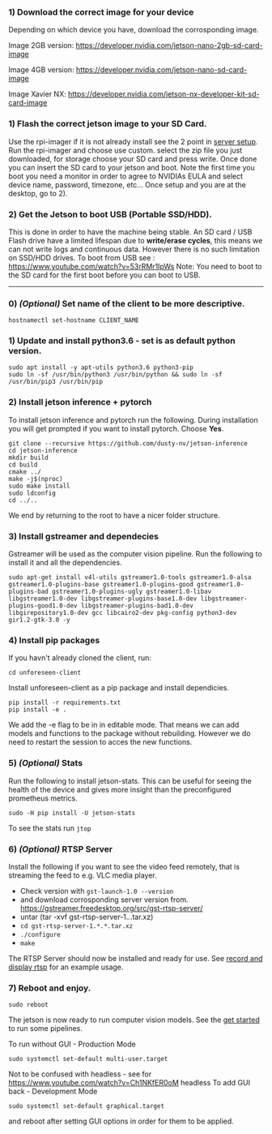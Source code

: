 ### 1)  Download the correct image for your device
Depending on which device you have, download the corrosponding image.

Image 2GB version: https://developer.nvidia.com/jetson-nano-2gb-sd-card-image

Image 4GB version: https://developer.nvidia.com/jetson-nano-sd-card-image

Image Xavier NX: https://developer.nvidia.com/jetson-nx-developer-kit-sd-card-image

### 1) Flash the correct jetson image to your SD Card.
Use the rpi-imager if it is not already install see the 2 point in [server setup](https://github.com/petoor/unforeseen-server/blob/main/SETUP_SERVER.md).
Run the rpi-imager and choose use custom.
select the zip file you just downloaded, for storage choose your SD card and press write.
Once done you can insert the SD card to your jetson and boot. Note the first time you boot you need a monitor in order to agree to NVIDIAs EULA and select device name, password, timezone, etc...
Once setup and you are at the desktop, go to 2).

### 2)  Get the Jetson to boot USB (Portable SSD/HDD).
This is done in order to have the machine being stable. An SD card / USB Flash drive have a limited lifespan due to **write/erase cycles**, this means we can not write logs and continuous data. However there is no such limitation on SSD/HDD drives. 
To boot from USB see : https://www.youtube.com/watch?v=53rRMr1IpWs
Note: You need to boot to the SD card for the first boot before you can boot to USB.

---


### 0) *(Optional)* Set name of the client to be more descriptive. 
`hostnamectl set-hostname CLIENT_NAME`

### 1) Update and install python3.6 - set is as default python version.
```sudo apt-get update -y && sudo apt-get upgrade -y
sudo apt install -y apt-utils python3.6 python3-pip
sudo ln -sf /usr/bin/python3 /usr/bin/python && sudo ln -sf /usr/bin/pip3 /usr/bin/pip
```

### 2) Install jetson inference + pytorch
To install jetson inference and pytorch run the following.
During installation you will get prompted if you want to install pytorch. Choose **Yes**.
```sudo apt-get install git cmake libpython3-dev python3-numpy
git clone --recursive https://github.com/dusty-nv/jetson-inference
cd jetson-inference
mkdir build
cd build
cmake ../
make -j$(nproc)
sudo make install
sudo ldconfig
cd ../..
```

We end by returning to the root to have a nicer folder structure.

### 3) Install gstreamer and dependecies
Gstreamer will be used as the computer vision pipeline. Run the following to install it and all the dependencies.

`sudo apt-get install v4l-utils gstreamer1.0-tools gstreamer1.0-alsa gstreamer1.0-plugins-base gstreamer1.0-plugins-good gstreamer1.0-plugins-bad gstreamer1.0-plugins-ugly gstreamer1.0-libav libgstreamer1.0-dev libgstreamer-plugins-base1.0-dev libgstreamer-plugins-good1.0-dev libgstreamer-plugins-bad1.0-dev libgirepository1.0-dev gcc libcairo2-dev pkg-config python3-dev gir1.2-gtk-3.0 -y`

### 4) Install pip packages
If you havn't already cloned the client, run:

```git clone https://github.com/petoor/unforeseen-client/
cd unforeseen-client
```

Install unforeseen-client as a pip package and install dependicies.
```
pip install -r requirements.txt
pip install -e .
```
We add the -e flag to be in in editable mode.
That means we can add models and functions to the package without rebuilding.
However we do need to restart the session to acces the new functions.

### 5) *(Optional)* Stats
Run the following to install jetson-stats. This can be useful for seeing the health of the device and gives more insight than the preconfigured prometheus metrics.

`sudo -H pip install -U jetson-stats`

To see the stats run `jtop`

### 6) *(Optional)* RTSP Server
Install the following if you want to see the video feed remotely, that is streaming the feed to e.g. VLC media player.

- Check version with `gst-launch-1.0 --version`
-  and download corrosponding server version from.
https://gstreamer.freedesktop.org/src/gst-rtsp-server/
- untar (tar -xvf gst-rtsp-server-1.*.*.tar.xz) 
- `cd gst-rtsp-server-1.*.*.tar.xz`
- `./configure`
- `make`

The RTSP Server should now be installed and ready for use. See [record and display rtsp](https://github.com/petoor/unforeseen-client/blob/main/unforeseen/analysis/pipelines/record-and-display-rtsp-raw.txt) for an example usage.

### 7) Reboot and enjoy.

`sudo reboot`

The jetson is now ready to run computer vision models. See the [get started](https://github.com/petoor/unforeseen-client/blob/main/README.md) to run some pipelines.

To run without GUI - Production Mode

`sudo systemctl set-default multi-user.target`

Not to be confused with headless - see for https://www.youtube.com/watch?v=Ch1NKfER0oM headless 
To add GUI back  - Development Mode

`sudo systemctl set-default graphical.target`

and reboot after setting GUI options in order for them to be applied.
